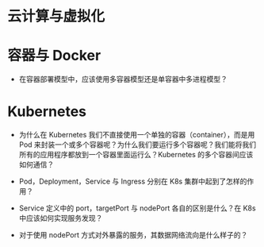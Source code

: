 # 云计算与虚拟化

# 容器与 Docker

- 在容器部署模型中，应该使用多容器模型还是单容器中多进程模型？

# Kubernetes

- 为什么在 Kubernetes 我们不直接使用一个单独的容器（container），而是用 Pod 来封装一个或多个容器呢？为什么我们要运行多个容器呢？我们能将我们所有的应用程序都放到一个容器里面运行么？Kubernetes 的多个容器间应该如何通信？

- Pod，Deployment，Service 与 Ingress 分别在 K8s 集群中起到了怎样的作用？

- Service 定义中的 port，targetPort 与 nodePort 各自的区别是什么？在 K8s 中应该如何实现服务发现？

- 对于使用 nodePort 方式对外暴露的服务，其数据网络流向是什么样子的？
